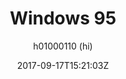 ---
title: "Windows 95"
github: https://github.com/h01000110/windows-95
demo: https://h01000110.github.io/windows-95/
author: h01000110 (hi)

ssg:
  - Jekyll
cms:
  - No Cms
date: 2017-09-17T15:21:03Z
github_branch: master
description: "Jekyll Theme"
---